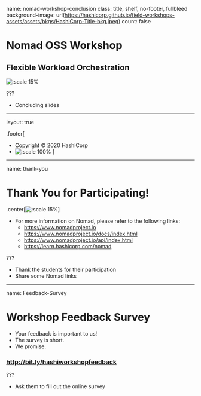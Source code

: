 name: nomad-workshop-conclusion
class: title, shelf, no-footer, fullbleed
background-image: url(https://hashicorp.github.io/field-workshops-assets/assets/bkgs/HashiCorp-Title-bkg.jpeg)
count: false

# Nomad OSS Workshop
## Flexible Workload Orchestration

![:scale 15%](https://hashicorp.github.io/field-workshops-assets/assets/logos/logo_nomad.png)

???
* Concluding slides

---
layout: true

.footer[
- Copyright © 2020 HashiCorp
- ![:scale 100%](https://hashicorp.github.io/field-workshops-assets/assets/logos/HashiCorp_Icon_Black.svg)
]

---
name: thank-you
# Thank You for Participating!
.center[![:scale 15%](https://hashicorp.github.io/field-workshops-assets/assets/logos/logo_nomad.png)]

* For more information on Nomad, please refer to the following links:
  * https://www.nomadproject.io
  * https://www.nomadproject.io/docs/index.html
  * https://www.nomadproject.io/api/index.html
  * https://learn.hashicorp.com/nomad

???
* Thank the students for their participation
* Share some Nomad links

---
name: Feedback-Survey
# Workshop Feedback Survey
* Your feedback is important to us!
* The survey is short.
* We promise.

### http://bit.ly/hashiworkshopfeedback

???
* Ask them to fill out the online survey
